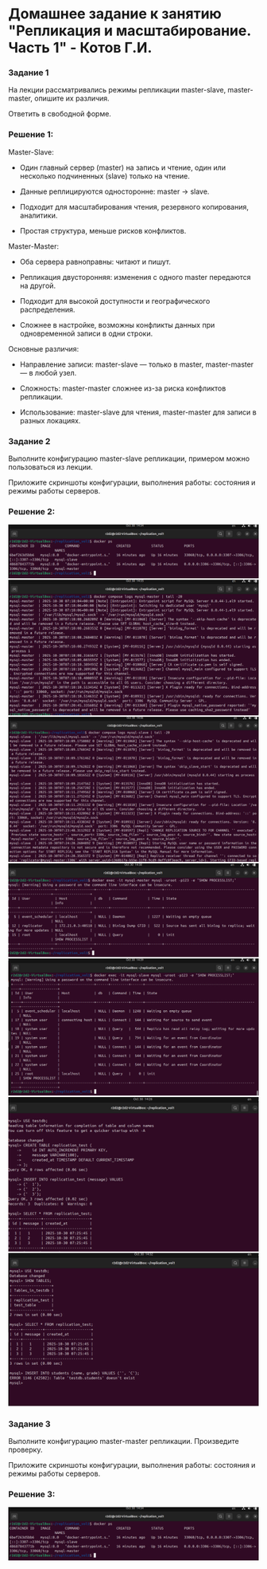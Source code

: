 # Домашнее задание к занятию "Репликация и масштабирование. Часть 1" - Котов Г.И.




### Задание 1
На лекции рассматривались режимы репликации master-slave, master-master, опишите их различия.

Ответить в свободной форме.


### Решение 1: 

Master-Slave:

- Один главный сервер (master) на запись и чтение, один или несколько подчиненных (slave) только на чтение.

- Данные реплицируются односторонне: master → slave.

- Подходит для масштабирования чтения, резервного копирования, аналитики.

- Простая структура, меньше рисков конфликтов.

Master-Master:

- Оба сервера равноправны: читают и пишут.

- Репликация двусторонняя: изменения с одного master передаются на другой.

- Подходит для высокой доступности и географического распределения.

- Сложнее в настройке, возможны конфликты данных при одновременной записи в одни строки.

Основные различия:

- Направление записи: master-slave — только в master, master-master — в любой узел.

- Сложность: master-master сложнее из-за риска конфликтов репликации.

- Использование: master-slave для чтения, master-master для записи в разных локациях.

### Задание 2

Выполните конфигурацию master-slave репликации, примером можно пользоваться из лекции.

Приложите скриншоты конфигурации, выполнения работы: состояния и режимы работы серверов.


### Решение 2: 

![Задание 2](img/1.png)
![Задание 2](img/2.png)
![Задание 2](img/3.png)
![Задание 2](img/4.png)
![Задание 2](img/5.png)
![Задание 2](img/6.png)
![Задание 2](img/7.png)

### Задание 3

Выполните конфигурацию master-master репликации. Произведите проверку.

Приложите скриншоты конфигурации, выполнения работы: состояния и режимы работы серверов.


### Решение 3: 

![Задание 3](img/1.png)